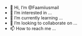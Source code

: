 - 👋 Hi, I’m @Faamiiusmail
- 👀 I’m interested in ...
- 🌱 I’m currently learning ...
- 💞️ I’m looking to collaborate on ...
- 📫 How to reach me ...

<!---
Faamiiusmail/Faamiiusmail is a ✨ special ✨ repository because its `README.md` (this file) appears on your GitHub profile.
You can click the Preview link to take a look at your changes.
--->
